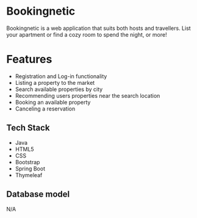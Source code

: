 
# Bookingnetic

Bookingnetic is a web application that suits both hosts and travellers. List your apartment or find a cozy room to spend the night, or more!

# Features
  - Registration and Log-in functionality
  - Listing a property to the market
  - Search available properties by city
  - Recommending users properties near the search location
  - Booking an available property
  - Canceling a reservation

## Tech Stack

- Java
- HTML5
- CSS
- Bootstrap
- Spring Boot
- Thymeleaf


## Database model
N/A
